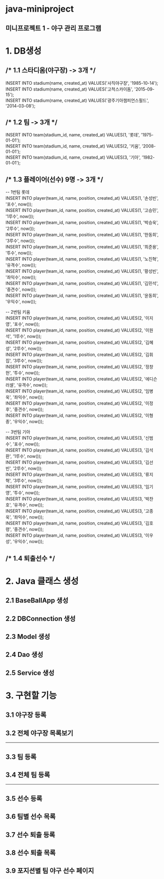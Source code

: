 # java-miniproject
## 미니프로젝트 1 - 야구 관리 프로그램

# 1. DB생성
## /* 1.1 스타디움(야구장) -> 3개 */ <br>
INSERT INTO stadium(name, created_at) VALUES('사직야구장', '1985-10-14');<br>
INSERT INTO stadium(name, created_at) VALUES('고척스카이돔', '2015-09-15');<br>
INSERT INTO stadium(name, created_at) VALUES('광주기아챔피언스필드', '2014-03-08');<br>


## /* 1.2 팀 -> 3개 */<br>
INSERT INTO team(stadium_id, name, created_at) VALUES(1, '롯데', '1975-01-01');<br>
INSERT INTO team(stadium_id, name, created_at) VALUES(2, '키움', '2008-01-01');<br>
INSERT INTO team(stadium_id, name, created_at) VALUES(3, '기아', '1982-01-01');<br>


## /* 1.3 플레이어(선수) 9명 -> 3개 */
-- 1번팀 롯데<br>
INSERT INTO player(team_id, name, position, created_at) VALUES(1, '손성빈', '포수', now());<br>
INSERT INTO player(team_id, name, position, created_at) VALUES(1, '고승민', '1루수', now());<br>
INSERT INTO player(team_id, name, position, created_at) VALUES(1, '박승욱', '2루수', now());<br>
INSERT INTO player(team_id, name, position, created_at) VALUES(1, '한동희', '3루수', now());<br>
INSERT INTO player(team_id, name, position, created_at) VALUES(1, '최준용', '투수', now());<br>
INSERT INTO player(team_id, name, position, created_at) VALUES(1, '노진혁', '유격수', now());<br>
INSERT INTO player(team_id, name, position, created_at) VALUES(1, '황성빈', '좌익수', now());<br>
INSERT INTO player(team_id, name, position, created_at) VALUES(1, '김민석', '중견수', now());<br>
INSERT INTO player(team_id, name, position, created_at) VALUES(1, '윤동희', '우익수', now());<br>

-- 2번팀 키움<br>
INSERT INTO player(team_id, name, position, created_at) VALUES(2, '이지영', '포수', now());<br>
INSERT INTO player(team_id, name, position, created_at) VALUES(2, '이원석', '1루수', now());<br>
INSERT INTO player(team_id, name, position, created_at) VALUES(2, '김혜성', '2루수', now());<br>
INSERT INTO player(team_id, name, position, created_at) VALUES(2, '김휘집', '3루수', now());<br>
INSERT INTO player(team_id, name, position, created_at) VALUES(2, '정창헌', '투수', now());<br>
INSERT INTO player(team_id, name, position, created_at) VALUES(2, '에디슨러셀', '유격수', now());<br>
INSERT INTO player(team_id, name, position, created_at) VALUES(2, '임병욱', '좌익수', now());<br>
INSERT INTO player(team_id, name, position, created_at) VALUES(2, '이정후', '중견수', now());<br>
INSERT INTO player(team_id, name, position, created_at) VALUES(2, '이형종', '우익수', now());<br>

-- 3번팀 기아<br>
INSERT INTO player(team_id, name, position, created_at) VALUES(3, '신범수', '포수', now());<br>
INSERT INTO player(team_id, name, position, created_at) VALUES(3, '김석환', '1루수', now());<br>
INSERT INTO player(team_id, name, position, created_at) VALUES(3, '김선빈', '2루수', now());<br>
INSERT INTO player(team_id, name, position, created_at) VALUES(3, '류지혁', '3루수', now());<br>
INSERT INTO player(team_id, name, position, created_at) VALUES(3, '임기영', '투수', now());<br>
INSERT INTO player(team_id, name, position, created_at) VALUES(3, '박찬호', '유격수', now());<br>
INSERT INTO player(team_id, name, position, created_at) VALUES(3, '고종욱', '좌익수', now());<br>
INSERT INTO player(team_id, name, position, created_at) VALUES(3, '김호령', '중견수', now());<br>
INSERT INTO player(team_id, name, position, created_at) VALUES(3, '이우성', '우익수', now());<br>

## /* 1.4 퇴출선수 */



# 2. Java 클래스 생성
## 2.1 BaseBallApp 생성
## 2.2 DBConnection 생성
## 2.3 Model 생성
## 2.4 Dao 생성
## 2.5 Service 생성


# 3. 구현할 기능
## 3.1 야구장 등록
## 3.2 전체 야구장 목록보기
---
## 3.3 팀 등록
## 3.4 전체 팀 등록
---
## 3.5 선수 등록
## 3.6 팀별 선수 목록
## 3.7 선수 퇴출 등록
## 3.8 선수 퇴출 목록
## 3.9 포지션별 팀 야구 선수 페이지
